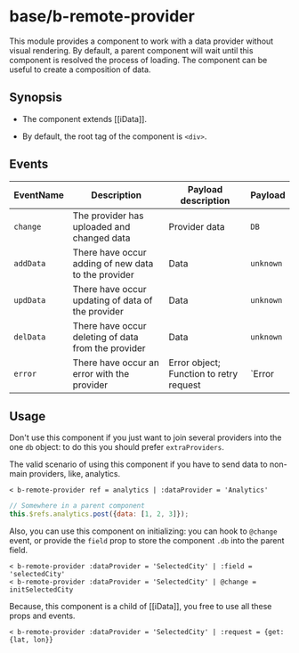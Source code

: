 # base/b-remote-provider

This module provides a component to work with a data provider without visual rendering.
By default, a parent component will wait until this component is resolved the process of loading.
The component can be useful to create a composition of data.

## Synopsis

* The component extends [[iData]].

* By default, the root tag of the component is `<div>`.

## Events

| EventName     | Description                                            | Payload description                     | Payload                                  |
| ------------- |------------------------------------------------------- | --------------------------------------- |----------------------------------------- |
| `change`      | The provider has uploaded and changed data             | Provider data                           | `DB`                                     |
| `addData`     | There have occur adding of new data to the provider    | Data                                    | `unknown`                                |
| `updData`     | There have occur updating of data of the provider      | Data                                    | `unknown`                                |
| `delData`     | There have occur deleting of data from the provider    | Data                                    | `unknown`                                |
| `error`       | There have occur an error with the provider            | Error object; Function to retry request | `Error | RequestError`; `RetryRequestFn` |

## Usage

Don't use this component if you just want to join several providers into the one `db` object: to do this you should prefer `extraProviders`.

The valid scenario of using this component if you have to send data to non-main providers, like, analytics.

```
< b-remote-provider ref = analytics | :dataProvider = 'Analytics'
```

```js
// Somewhere in a parent component
this.$refs.analytics.post({data: [1, 2, 3]});
```

Also, you can use this component on initializing: you can hook to `@change` event, or provide the `field` prop to store the component `.db` into the parent field.

```
< b-remote-provider :dataProvider = 'SelectedCity' | :field = 'selectedCity'
< b-remote-provider :dataProvider = 'SelectedCity' | @change = initSelectedCity
```

Because, this component is a child of [[iData]], you free to use all these props and events.

```
< b-remote-provider :dataProvider = 'SelectedCity' | :request = {get: {lat, lon}}
```
